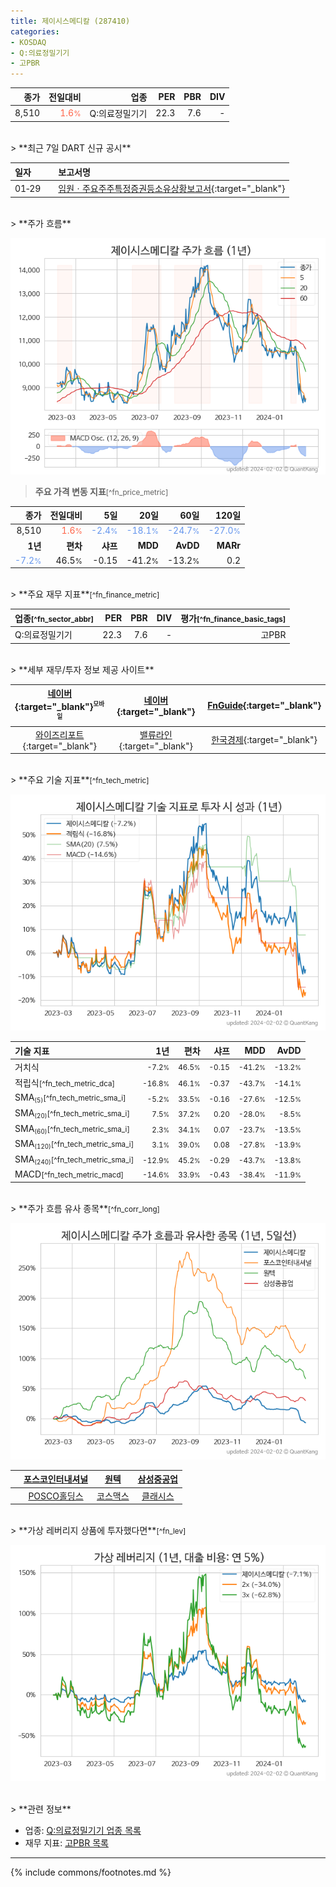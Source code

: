 ```yaml
---
title: 제이시스메디칼 (287410)
categories:
- KOSDAQ
- Q:의료정밀기기
- 고PBR
---
```

| **종가** | **전일대비** | **업종** | **PER** | **PBR** | **DIV** |
| -------: | -----------: | -------: | ------: | ------: | ------: |
| 8,510 | <span style="color: tomato">1.6<small>%</small></span> | Q:의료정밀기기 | 22.3 | 7.6 | - |

<!-- more -->

<br>
> **최근 7일 DART 신규 공시**<a id="dart"></a>

| **일자** |      | **보고서명** |
| :------- | :--- | :----------- |
| 01&#x2011;29 | | [임원ㆍ주요주주특정증권등소유상황보고서](https://dart.fss.or.kr/dsaf001/main.do?rcpNo=20240129000107){:target="_blank"} |

<br>
> **주가 흐름**<a id="price"></a>

![287410](/stock/images/287410.png)

> **주요 가격 변동 지표**<small>[^fn_price_metric]</small>

| **종가** | **전일대비** | **5일** | **20일** | **60일** | **120일** |
| -------: | -----------: | ------: | -------: | -------: | --------: |
| 8,510 | <span style="color: tomato">1.6<small>%</small></span> | <span style="color: cornflowerblue">-2.4<small>%</small></span> | <span style="color: cornflowerblue">-18.1<small>%</small></span> | <span style="color: cornflowerblue">-24.7<small>%</small></span> | <span style="color: cornflowerblue">-27.0<small>%</small></span> |
| **1년** | **편차** | **샤프** | **MDD** | **AvDD** | **MARr** |
| <span style="color: cornflowerblue">-7.2<small>%</small></span> | 46.5<small>%</small> | -0.15 | -41.2<small>%</small> | -13.2<small>%</small> | 0.2 |

<br>
> **주요 재무 지표**<small>[^fn_finance_metric]</small>

| **업종**<small>[^fn_sector_abbr]</small> | **PER** | **PBR** | **DIV** | **평가**<small>[^fn_finance_basic_tags]</small> |
| :--------------------------------------- | ------: | ------: | ------: | ----------------------------------------------: |
| Q:의료정밀기기 | 22.3 | 7.6 | - | 고PBR |

<br>
> **세부 재무/투자 정보 제공 사이트**

| [네이버](https://m.stock.naver.com/domestic/stock/287410/finance/summary){:target="_blank"}<sup><small>모바일</small></sup> | [네이버](https://finance.naver.com/item/coinfo.naver?code=287410){:target="_blank"} | [FnGuide](https://comp.fnguide.com/SVO2/ASP/SVD_Invest.asp?gicode=A287410&MenuYn=Y){:target="_blank"} |
| :---: | :---: | :---: |
| [와이즈리포트](https://comp.wisereport.co.kr/company/c1040001.aspx?cmp_cd=287410){:target="_blank"} | [밸류라인](https://www.valueline.co.kr/finance/summary/287410){:target="_blank"} | [한국경제](https://markets.hankyung.com/stock/287410/financial-summary){:target="_blank"} |

<br>
> **주요 기술 지표**<small>[^fn_tech_metric]</small>


![287410](/stock/images/287410_tech.png)

| **기술 지표** | **1년** | **편차** | **샤프** | **MDD** | **AvDD** |
| :------------ | ------: | -----------: | -------: | ------: | -------: |
| 거치식 | <small>-7.2<small>%</small></small> | <small>46.5<small>%</small></small> | <small>-0.15</small> | <small>-41.2<small>%</small></small> | <small>-13.2<small>%</small></small> |
| 적립식<small>[^fn_tech_metric_dca]</small> | <small>-16.8<small>%</small></small> | <small>46.1<small>%</small></small> | <small>-0.37</small> | <small>-43.7<small>%</small></small> | <small>-14.1<small>%</small></small> |
| SMA<small><sub>(5)</sub></small><small>[^fn_tech_metric_sma_i]</small> | <small>-5.2<small>%</small></small> | <small>33.5<small>%</small></small> | <small>-0.16</small> | <small>-27.6<small>%</small></small> | <small>-12.5<small>%</small></small> |
| SMA<small><sub>(20)</sub></small><small>[^fn_tech_metric_sma_i]</small> | <small>7.5<small>%</small></small> | <small>37.2<small>%</small></small> | <small>0.20</small> | <small>-28.0<small>%</small></small> | <small>-8.5<small>%</small></small> |
| SMA<small><sub>(60)</sub></small><small>[^fn_tech_metric_sma_i]</small> | <small>2.3<small>%</small></small> | <small>34.1<small>%</small></small> | <small>0.07</small> | <small>-23.7<small>%</small></small> | <small>-13.5<small>%</small></small> |
| SMA<small><sub>(120)</sub></small><small>[^fn_tech_metric_sma_i]</small> | <small>3.1<small>%</small></small> | <small>39.0<small>%</small></small> | <small>0.08</small> | <small>-27.8<small>%</small></small> | <small>-13.9<small>%</small></small> |
| SMA<small><sub>(240)</sub></small><small>[^fn_tech_metric_sma_i]</small> | <small>-12.9<small>%</small></small> | <small>45.2<small>%</small></small> | <small>-0.29</small> | <small>-43.7<small>%</small></small> | <small>-13.8<small>%</small></small> |
| MACD<small>[^fn_tech_metric_macd]</small> | <small>-14.6<small>%</small></small> | <small>33.9<small>%</small></small> | <small>-0.43</small> | <small>-38.4<small>%</small></small> | <small>-11.9<small>%</small></small> |

<br>
> **주가 흐름 유사 종목**<a id="corr"></a><small>[^fn_corr_long]</small>

![287410](/stock/images/287410_corr.png)

|       | [포스코인터내셔널](/047050/) | [원텍](/336570/) | [삼성중공업](/010140/) |
| :---: | :------------------------------------: | :------------------------------------: | :------------------------------------: |
|       | [POSCO홀딩스](/005490/) | [코스맥스](/192820/) | [클래시스](/214150/) |

<br>
> **가상 레버리지 상품에 투자했다면**<a id="2x"></a><small>[^fn_lev]</small>

![287410](/stock/images/287410_2x.png)

<br>
> **관련 정보**

- 업종: [Q:의료정밀기기 업종 목록](/stats/sector/kosdaq_업종_의료정밀기기_종목/)
- 재무 지표: [고PBR 목록](/fn/fn_high_pbr/)

---
{% include commons/footnotes.md %}